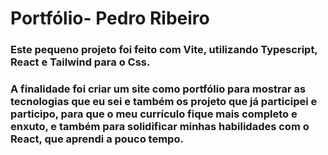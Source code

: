 # Portfólio- Pedro Ribeiro

### Este pequeno projeto foi feito com Vite, utilizando Typescript, React e Tailwind para o Css.
### A finalidade foi criar um site como portfólio para mostrar as tecnologias que eu sei e também os projeto que já participei e participo, para que o meu currículo fique mais completo e enxuto, e também para solidificar minhas habilidades com o React, que aprendi a pouco tempo.
